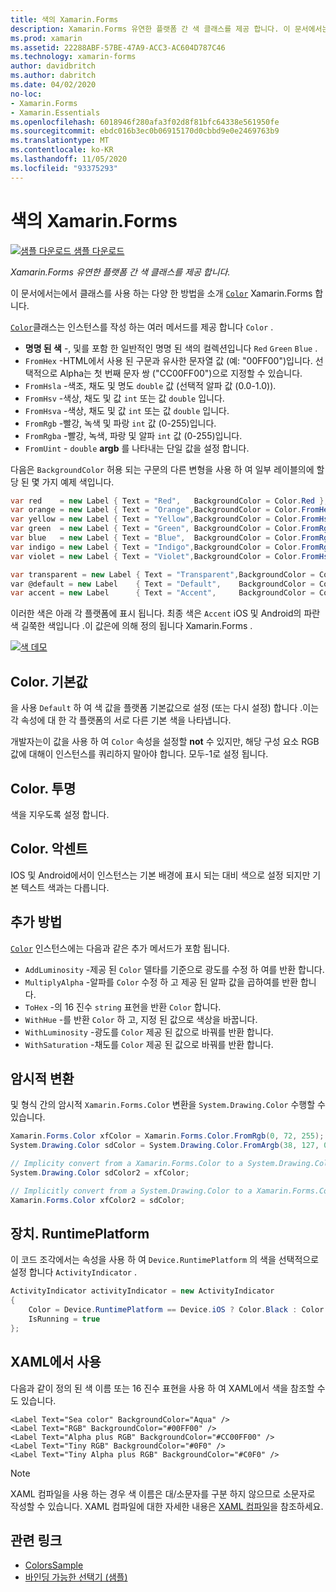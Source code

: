 ```yaml
---
title: 색의 Xamarin.Forms
description: Xamarin.Forms 유연한 플랫폼 간 색 클래스를 제공 합니다. 이 문서에서는 Color 클래스에서 제공 하는 기능과 사용 방법에 대해 설명 합니다.
ms.prod: xamarin
ms.assetid: 22288ABF-57BE-47A9-ACC3-AC604D787C46
ms.technology: xamarin-forms
author: davidbritch
ms.author: dabritch
ms.date: 04/02/2020
no-loc:
- Xamarin.Forms
- Xamarin.Essentials
ms.openlocfilehash: 6018946f280afa3f02d8f81bfc64338e561950fe
ms.sourcegitcommit: ebdc016b3ec0b06915170d0cbbd9e0e2469763b9
ms.translationtype: MT
ms.contentlocale: ko-KR
ms.lasthandoff: 11/05/2020
ms.locfileid: "93375293"
---
```

# <a name="colors-in-no-locxamarinforms"></a>색의 Xamarin.Forms

[![샘플 다운로드](~/media/shared/download.png) 샘플 다운로드](/samples/xamarin/xamarin-forms-samples/workingwithcolors)

_Xamarin.Forms 유연한 플랫폼 간 색 클래스를 제공 합니다._

이 문서에서는에서 클래스를 사용 하는 다양 한 방법을 소개 [`Color`](xref:Xamarin.Forms.Color) Xamarin.Forms 합니다.

[`Color`](xref:Xamarin.Forms.Color)클래스는 인스턴스를 작성 하는 여러 메서드를 제공 합니다 `Color` .

- **명명 된 색** -, 및를 포함 한 일반적인 명명 된 색의 컬렉션입니다 `Red` `Green` `Blue` .
- `FromHex` -HTML에서 사용 된 구문과 유사한 문자열 값 (예: "00FF00")입니다. 선택적으로 Alpha는 첫 번째 문자 쌍 ("CC00FF00")으로 지정할 수 있습니다.
- `FromHsla` -색조, 채도 및 명도 `double` 값 (선택적 알파 값 (0.0-1.0)).
- `FromHsv` -색상, 채도 및 값 `int` 또는 값 `double` 입니다.
- `FromHsva` -색상, 채도 및 값 `int` 또는 값 `double` 입니다.
- `FromRgb` -빨강, 녹색 및 파랑 `int` 값 (0-255)입니다.
- `FromRgba` -빨강, 녹색, 파랑 및 알파  `int` 값 (0-255)입니다.
- `FromUint` - `double` **argb** 를 나타내는 단일 값을 설정 합니다.

다음은 `BackgroundColor` 허용 되는 구문의 다른 변형을 사용 하 여 일부 레이블의에 할당 된 몇 가지 예제 색입니다.

```csharp
var red    = new Label { Text = "Red",   BackgroundColor = Color.Red };
var orange = new Label { Text = "Orange",BackgroundColor = Color.FromHex("FF6A00") };
var yellow = new Label { Text = "Yellow",BackgroundColor = Color.FromHsla(0.167, 1.0, 0.5, 1.0) };
var green  = new Label { Text = "Green", BackgroundColor = Color.FromRgb (38, 127, 0) };
var blue   = new Label { Text = "Blue",  BackgroundColor = Color.FromRgba(0, 38, 255, 255) };
var indigo = new Label { Text = "Indigo",BackgroundColor = Color.FromRgb (0, 72, 255) };
var violet = new Label { Text = "Violet",BackgroundColor = Color.FromHsla(0.82, 1, 0.25, 1) };

var transparent = new Label { Text = "Transparent",BackgroundColor = Color.Transparent };
var @default = new Label    { Text = "Default",    BackgroundColor = Color.Default };
var accent = new Label      { Text = "Accent",     BackgroundColor = Color.Accent };
```

이러한 색은 아래 각 플랫폼에 표시 됩니다. 최종 색은 `Accent` iOS 및 Android의 파란색 길쭉한 색입니다 .이 값은에 의해 정의 됩니다 Xamarin.Forms .

 [![색 데모](colors-images/colors-sml.png "색 데모")](colors-images/colors.png#lightbox "색 데모")

## <a name="colordefault"></a>Color. 기본값

을 사용 `Default` 하 여 색 값을 플랫폼 기본값으로 설정 (또는 다시 설정) 합니다 .이는 각 속성에 대 한 각 플랫폼의 서로 다른 기본 색을 나타냅니다.

개발자는이 값을 사용 하 여 `Color` 속성을 설정할 **not** 수 있지만, 해당 구성 요소 RGB 값에 대해이 인스턴스를 쿼리하지 말아야 합니다. 모두-1로 설정 됩니다.

## <a name="colortransparent"></a>Color. 투명

색을 지우도록 설정 합니다.

## <a name="coloraccent"></a>Color. 악센트

IOS 및 Android에서이 인스턴스는 기본 배경에 표시 되는 대비 색으로 설정 되지만 기본 텍스트 색과는 다릅니다.

## <a name="additional-methods"></a>추가 방법

[`Color`](xref:Xamarin.Forms.Color) 인스턴스에는 다음과 같은 추가 메서드가 포함 됩니다.

- `AddLuminosity` -제공 된 `Color` 델타를 기준으로 광도를 수정 하 여를 반환 합니다.
- `MultiplyAlpha` -알파를 `Color` 수정 하 고 제공 된 알파 값을 곱하여를 반환 합니다.
- `ToHex` -의 16 진수 `string` 표현을 반환 `Color` 합니다.
- `WithHue` -를 반환 `Color` 하 고, 지정 된 값으로 색상을 바꿉니다.
- `WithLuminosity` -광도를 `Color` 제공 된 값으로 바꿔를 반환 합니다.
- `WithSaturation` -채도를 `Color` 제공 된 값으로 바꿔를 반환 합니다.

## <a name="implicit-conversions"></a>암시적 변환

및 형식 간의 암시적 `Xamarin.Forms.Color` 변환을 `System.Drawing.Color` 수행할 수 있습니다.

```csharp
Xamarin.Forms.Color xfColor = Xamarin.Forms.Color.FromRgb(0, 72, 255);
System.Drawing.Color sdColor = System.Drawing.Color.FromArgb(38, 127, 0);

// Implicity convert from a Xamarin.Forms.Color to a System.Drawing.Color
System.Drawing.Color sdColor2 = xfColor;

// Implicitly convert from a System.Drawing.Color to a Xamarin.Forms.Color
Xamarin.Forms.Color xfColor2 = sdColor;
```

## <a name="deviceruntimeplatform"></a>장치. RuntimePlatform

이 코드 조각에서는 속성을 사용 하 여 `Device.RuntimePlatform` 의 색을 선택적으로 설정 합니다 `ActivityIndicator` .

```csharp
ActivityIndicator activityIndicator = new ActivityIndicator
{
    Color = Device.RuntimePlatform == Device.iOS ? Color.Black : Color.Default,
    IsRunning = true
};
```

## <a name="use-from-xaml"></a>XAML에서 사용

다음과 같이 정의 된 색 이름 또는 16 진수 표현을 사용 하 여 XAML에서 색을 참조할 수도 있습니다.

```xaml
<Label Text="Sea color" BackgroundColor="Aqua" />
<Label Text="RGB" BackgroundColor="#00FF00" />
<Label Text="Alpha plus RGB" BackgroundColor="#CC00FF00" />
<Label Text="Tiny RGB" BackgroundColor="#0F0" />
<Label Text="Tiny Alpha plus RGB" BackgroundColor="#C0F0" />
```

> [!NOTE]
> XAML 컴파일을 사용 하는 경우 색 이름은 대/소문자를 구분 하지 않으므로 소문자로 작성할 수 있습니다. XAML 컴파일에 대한 자세한 내용은 [XAML 컴파일](~/xamarin-forms/xaml/xamlc.md)을 참조하세요.

## <a name="related-links"></a>관련 링크

- [ColorsSample](/samples/xamarin/xamarin-forms-samples/workingwithcolors)
- [바인딩 가능한 선택기 (샘플)](/samples/xamarin/xamarin-forms-samples/userinterface-bindablepicker)